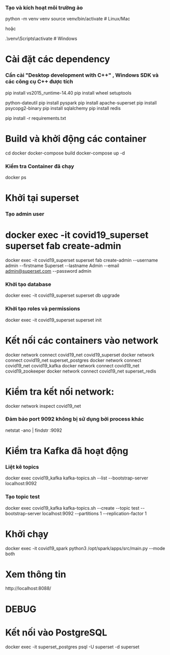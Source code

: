 ### Tạo và kích hoạt môi trường ảo

python -m venv venv
source venv/bin/activate  # Linux/Mac

hoặc

.\venv\Scripts\activate  # Windows

# Cài đặt các dependency
### Cần cài "Desktop development with C++" ,  Windows SDK và các công cụ C++ được tích
<!-- pip install --upgrade setuptools -->
pip install vs2015_runtime-14.40
pip install wheel setuptools

python-dateutil
pip install pyspark
pip install apache-superset
pip install psycopg2-binary
pip install sqlalchemy
pip install redis

pip install -r requirements.txt

# Build và khởi động các container
cd docker
docker-compose build
docker-compose up -d

### Kiểm tra Container đã chạy
docker ps

# Khởi tại superset
### Tạo admin user
# docker exec -it covid19_superset superset fab create-admin 
docker exec -it covid19_superset superset fab create-admin --username admin --firstname Superset --lastname Admin --email admin@superset.com --password admin

### Khởi tạo database
docker exec -it covid19_superset superset db upgrade

### Khởi tạo roles và permissions
docker exec -it covid19_superset superset init

# Kết nối các containers vào network
docker network connect covid19_net covid19_superset
docker network connect covid19_net superset_postgres
docker network connect covid19_net covid19_kafka
docker network connect covid19_net covid19_zookeeper
docker network connect covid19_net superset_redis
# Kiểm tra kết nối network:

docker network inspect covid19_net


### Đảm bảo port 9092 không bị sử dụng bởi process khác

netstat -ano | findstr :9092


# Kiểm tra Kafka đã hoạt động
### Liệt kê topics
docker exec covid19_kafka kafka-topics.sh --list --bootstrap-server localhost:9092

### Tạo topic test
docker exec covid19_kafka kafka-topics.sh --create --topic test --bootstrap-server localhost:9092 --partitions 1 --replication-factor 1



# Khởi chạy
<!-- python src/main.py --mode both ( chạy ở / ) -->
docker exec -it covid19_spark python3 /opt/spark/apps/src/main.py --mode both


# Xem thông tin
http://localhost:8088/




# DEBUG
# Kết nối vào PostgreSQL
docker exec -it superset_postgres psql -U superset -d superset